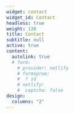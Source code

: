 ```yaml
---
widget: contact
widget_id: Contact
headless: true
weight: 130
title: Contact
subtitle: null
active: true
content:
  autolink: true
  # form:
    # provider: netlify
    # formspree:
    #  ? id
    # netlify:
    #  captcha: false
design:
  columns: "2"
---
```

![]()
